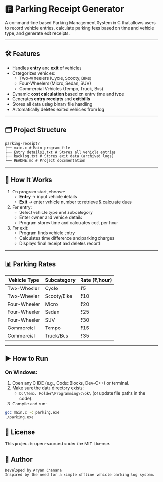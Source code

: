 # 🅿️ Parking Receipt Generator

A command-line based Parking Management System in C that allows users to record vehicle entries, calculate parking fees based on time and vehicle type, and generate exit receipts.

---

## 🛠 Features

- Handles **entry** and **exit** of vehicles
- Categorizes vehicles:  
  - Two-Wheelers (Cycle, Scooty, Bike)  
  - Four-Wheelers (Micro, Sedan, SUV)  
  - Commercial Vehicles (Tempo, Truck, Bus)
- Dynamic **cost calculation** based on entry time and type
- Generates **entry receipts** and **exit bills**
- Stores all data using binary file handling
- Automatically deletes exited vehicles from log

---

## 🗂️ Project Structure

```
parking-receipt/
├── main.c # Main program file
├── Entry_details2.txt # Stores all vehicle entries
├── backlog.txt # Stores exit data (archived logs)
└── README.md # Project documentation
```


---

## 🚦 How It Works

1. On program start, choose:
   - **Entry** → input vehicle details
   - **Exit** → enter vehicle number to retrieve & calculate dues
2. For entry:
   - Select vehicle type and subcategory
   - Enter owner and vehicle details
   - Program stores time and calculates cost per hour
3. For exit:
   - Program finds vehicle entry
   - Calculates time difference and parking charges
   - Displays final receipt and deletes record

---

## 📊 Parking Rates

| Vehicle Type     | Subcategory | Rate (₹/hour) |
|------------------|-------------|---------------|
| Two-Wheeler      | Cycle       | ₹5            |
| Two-Wheeler      | Scooty/Bike | ₹10           |
| Four-Wheeler     | Micro       | ₹20           |
| Four-Wheeler     | Sedan       | ₹25           |
| Four-Wheeler     | SUV         | ₹30           |
| Commercial       | Tempo       | ₹15           |
| Commercial       | Truck/Bus   | ₹35           |

---

## ▶️ How to Run

### On Windows:

1. Open any C IDE (e.g., Code::Blocks, Dev-C++) or terminal.
2. Make sure the data directory exists:
   - `D:\Temp. Folder\Programming\C\ok\` (or update file paths in the code).
3. Compile and run:

```bash
gcc main.c -o parking.exe
./parking.exe
```

## 📄 License
This project is open-sourced under the MIT License.

## 👤 Author
```
Developed by Aryan Chanana
Inspired by the need for a simple offline vehicle parking log system.
```
